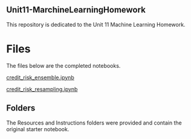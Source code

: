 ## Unit11-MarchineLearningHomework

This repository is dedicated to the Unit 11 Machine Learning Homework.   


# Files

The files below are the completed notebooks.

[credit_risk_ensemble.ipynb](https://github.com/mikecordes/Unit11-MarchineLearningHomework/blob/main/credit_risk_ensemble.ipynb "credit_risk_ensemble.ipynb")   

[credit_risk_resampling.ipynb](https://github.com/mikecordes/Unit11-MarchineLearningHomework/blob/main/credit_risk_resampling.ipynb "credit_risk_resampling.ipynb")

## Folders

The Resources and Instructions folders were provided and contain the original starter notebook.

